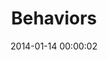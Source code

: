 ---
layout:     post
title:      "Behaviors"
date:       2014-01-14 00:00:02
categories: tuberculosis
tags:       behaviors
pdf:        tuberculosis-behaviors

data:       TB-behaviors
---